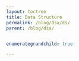 ```yaml
---
layout: toctree
title: Data Structure
permalink: /blog/dsa/ds/
parent: /blog/dsa/


enumerategrandchild: true

---
```

